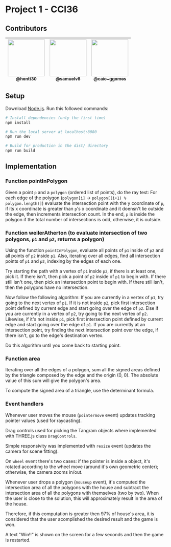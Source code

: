 # Project 1 - CCI36

## Contributors

| [<img src="https://avatars.githubusercontent.com/u/47227182?v=4" width="115"><br><sub>@hentt30</sub>](https://github.com/hentt30) | [<img src="https://avatars.githubusercontent.com/u/78799492?v=4" width="115"><br><sub>@samuelv8</sub>](https://github.com/samuelv8) | [<img src="https://avatars.githubusercontent.com/u/54087165?v=4" width="115"><br><sub>@caio-ggomes</sub>](https://github.com/caio-ggomes) |
|:-:|:-:|:-:|

## Setup
Download [Node.js](https://nodejs.org/en/download/).
Run this followed commands:

``` bash
# Install dependencies (only the first time)
npm install

# Run the local server at localhost:8080
npm run dev

# Build for production in the dist/ directory
npm run build
```

## Implementation

### Function pointInPolygon

Given a point `p` and a `polygon` (ordered list of points), do the ray test:
For each edge of the polygon (`polygon[i]` -> `polygon[(i+1) % polygon.length)]`) evaluate the intersection point with the y coordinate of `p`, if its x coordinate is greater than `p`'s x coordinate and it doensn't lie outside the edge, then increments intersection count. In the end, `p` is inside the polygon if the total number of intersections is odd, otherwise, it is outside. 

### Function weilerAtherton (to evaluate intersection of two polygons, `p1` and `p2`, returns a polygon)

Using the function `pointInPolygon`, evaluate all points of `p1` inside of `p2` and all points of `p2` inside `p1`. Also, iterating over all edges, find all intersection points of `p1` and `p2`, indexing by the edges of each one. 

Try starting the path with a vertex of `p1` inside `p2`, if there is at least one, pick it. If there isn't, then pick a point of `p2` inside of `p1` to begin with. If there still isn't one, then pick an intersection point to begin with. If there still isn't, then the polygons have no intersection.

Now follow the following algorithm: If you are currently in a vertex of `p1`, try going to the next vertex of `p1`. If it is not inside `p2`, pick first intersection point defined by current edge and start going over the edge of `p2`. Else if you are currently in a vertex of `p2`, try going to the next vertex of `p2`. Likewise, if it's not inside `p1`, pick first intersection point defined by current edge and start going over the edge of `p1`. If you are currently at an intersection point, try finding the next intersection point over the edge, if there isn't, go to the edge's destination vertex. 

Do this algorithm until you come back to starting point.

### Function area

Iterating over all the edges of a polygon, sum all the signed areas defined by the triangle composed by the edge and the origin (0, 0). The absolute value of this sum will give the polygon's area.

To compute the signed area of a triangle, use the determinant formula.

### Event handlers

Whenever user moves the mouse (`pointermove` event) updates tracking pointer values (used for raycasting). 

Drag controls used for picking the Tangram objects where implemented with THREE.js class `DragControls`. 

Simple responsivity was implemented with `resize` event (updates the camera for scene fitting). 

On `wheel` event there's two cases: if the pointer is inside a object, it's rotated according to the wheel move (around it's own geometric center); otherwise, the camera zooms in/out.

Whenever user drops a polygon (`mouseup` event), it's computed the intersection area of all the polygons with the house and subtract the intersection area of all the polygons with themselves (two by two). When the user is close to the solution, this will approximately result in the area of the house.

Therefore, if this computation is greater then 97% of house's area, it is considered that the user acomplished the desired result and the game is won.

A text "Win!!" is shown on the screen for a few seconds and then the game is restarted.
